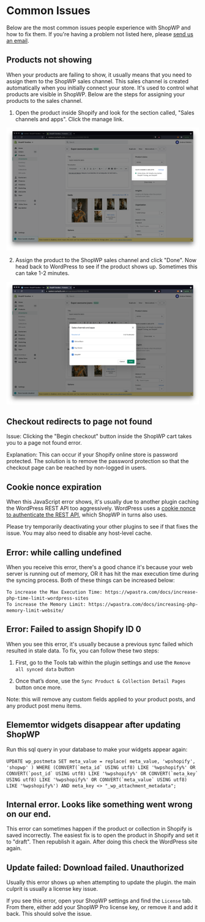 # Common Issues

Below are the most common issues people experience with ShopWP and how to fix them. If you're having a problem not listed here, please [send us an email](mailto:hello@wpshop.io).

## Products not showing

When your products are failing to show, it usually means that you need to assign them to the ShopWP sales channel. This sales channel is created automatically when you initially connect your store. It's used to control what products are visible in ShopWP. Below are the steps for assigning your products to the sales channel.

1. Open the product inside Shopify and look for the section called, "Sales channels and apps". Click the manage link.

![ShopWP Pro Common Issues 1](./assets/common-issues/visible-1.png)

2. Assign the product to the ShopWP sales channel and click "Done". Now head back to WordPress to see if the product shows up. Sometimes this can take 1-2 minutes.

![ShopWP Pro Common Issues 1](./assets/common-issues/visible-2.png)

## Checkout redirects to page not found

Issue: Clicking the "Begin checkout" button inside the ShopWP cart takes you to a page not found error.

Explanation: This can occur if your Shopify online store is password protected. The solution is to remove the password protection so that the checkout page can be reached by non-logged in users.

## Cookie nonce expiration

When this JavaScript error shows, it's usually due to another plugin caching the WordPress REST API too aggressively. WordPress uses a [cookie nonce to authenticate the REST API](https://developer.wordpress.org/rest-api/using-the-rest-api/authentication/), which ShopWP in turns also uses.

Please try temporarily deactivating your other plugins to see if that fixes the issue. You may also need to disable any host-level cache.

## Error: while calling undefined

When you receive this error, there's a good chance it's because your web server is running out of memory, OR it has hit the max execution time during the syncing process. Both of these things can be increased below:

```
To increase the Max Execution Time: https://wpastra.com/docs/increase-php-time-limit-wordpress-sites
To increase the Memory Limit: https://wpastra.com/docs/increasing-php-memory-limit-website/
```

## Error: Failed to assign Shopify ID 0

When you see this error, it's usually because a previous sync failed which resulted in stale data. To fix, you can follow these two steps:

1. First, go to the Tools tab within the plugin settings and use the `Remove all synced data` button

2. Once that’s done, use the `Sync Product & Collection Detail Pages` button once more.

Note: this will remove any custom fields applied to your product posts, and any product post menu items.

## Elememtor widgets disappear after updating ShopWP

Run this sql query in your database to make your widgets appear again:

```msql
UPDATE wp_postmeta SET meta_value = replace( meta_value, 'wpshopify', 'shopwp' ) WHERE (CONVERT(`meta_id` USING utf8) LIKE '%wpshopify%' OR CONVERT(`post_id` USING utf8) LIKE '%wpshopify%' OR CONVERT(`meta_key` USING utf8) LIKE '%wpshopify%' OR CONVERT(`meta_value` USING utf8) LIKE '%wpshopify%') AND meta_key <> "_wp_attachment_metadata";
```

## Internal error. Looks like something went wrong on our end.

This error can sometimes happen if the product or collection in Shopify is saved incorrectly. The easiest fix is to open the product in Shopify and set it to "draft". Then republish it again. After doing this check the WordPress site again.

## Update failed: Download failed. Unauthorized

Usually this error shows up when attempting to update the plugin. the main culprit is usually a license key issue.

If you see this error, open your ShopWP settings and find the `License` tab. From there, either add your ShopWP Pro license key, or remove it and add it back. This should solve the issue.
